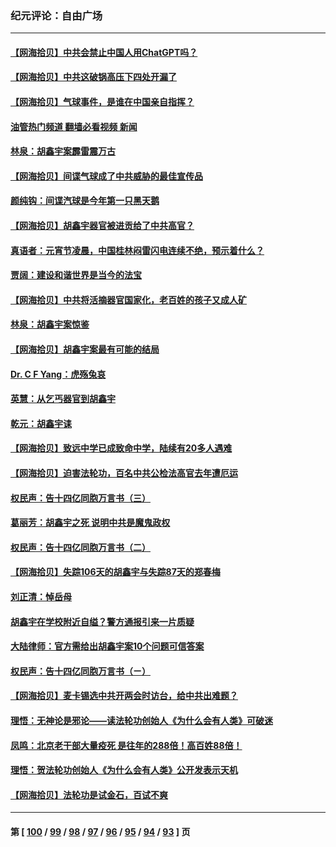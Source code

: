 ### 纪元评论：自由广场
---
#### [【网海拾贝】中共会禁止中国人用ChatGPT吗？](../../pages/nsc993/n13927568.md?02120330) 
#### [【网海拾贝】中共这破锅高压下四处开漏了](../../pages/nsc993/n13926953.md?02120330) 
#### [【网海拾贝】气球事件，是谁在中国亲自指挥？](../../pages/nsc993/n13926256.md?02120330) 
#### [油管热门频道 翻墙必看视频 新闻](ok?02120330)
#### [林泉：胡鑫宇案霹雷震万古](../../pages/nsc993/n13926283.md?02120330) 
#### [【网海拾贝】间谍气球成了中共威胁的最佳宣传品](../../pages/nsc993/n13925216.md?02120330) 
#### [颜纯钩：间谍汽球是今年第一只黑天鹅](../../pages/nsc993/n13925162.md?02120330) 
#### [【网海拾贝】胡鑫宇器官被进贡给了中共高官？](../../pages/nsc993/n13923771.md?02120330) 
#### [真语者：元宵节凌晨，中国桂林闷雷闪电连续不绝，预示着什么？](../../pages/nsc993/n13923798.md?02120330) 
#### [贾阔：建设和谐世界是当今的法宝](../../pages/nsc993/n13923637.md?02120330) 
#### [【网海拾贝】中共将活摘器官国家化，老百姓的孩子又成人矿](../../pages/nsc993/n13923593.md?02120330) 
#### [林泉：胡鑫宇案惊鉴](../../pages/nsc993/n13922995.md?02120330) 
#### [【网海拾贝】胡鑫宇案最有可能的结局](../../pages/nsc993/n13922327.md?02120330) 
#### [Dr. C F Yang：虎殇兔哀](../../pages/nsc993/n13922352.md?02120330) 
#### [英慧：从乞丐器官到胡鑫宇](../../pages/nsc993/n13922344.md?02120330) 
#### [乾元：胡鑫宇诔](../../pages/nsc993/n13922017.md?02120330) 
#### [【网海拾贝】致远中学已成致命中学，陆续有20多人遇难](../../pages/nsc993/n13921434.md?02120330) 
#### [【网海拾贝】迫害法轮功，百名中共公检法高官去年遭厄运](../../pages/nsc993/n13920823.md?02120330) 
#### [权民声：告十四亿同胞万言书（三）](../../pages/nsc993/n13919505.md?02120330) 
#### [葛丽芳：胡鑫宇之死 说明中共是魔鬼政权](../../pages/nsc993/n13920681.md?02120330) 
#### [权民声：告十四亿同胞万言书（二）](../../pages/nsc993/n13919417.md?02120330) 
#### [【网海拾贝】失踪106天的胡鑫宇与失踪87天的郑春梅](../../pages/nsc993/n13919920.md?02120330) 
#### [刘正清：悼岳母](../../pages/nsc993/n13919896.md?02120330) 
#### [胡鑫宇在学校附近自缢？警方通报引来一片质疑](../../pages/nsc993/n13919412.md?02120330) 
#### [大陆律师：官方需给出胡鑫宇案10个问题可信答案](../../pages/nsc993/n13919377.md?02120330) 
#### [权民声：告十四亿同胞万言书（ㄧ）](../../pages/nsc993/n13919302.md?02120330) 
#### [【网海拾贝】麦卡锡选中共开两会时访台，给中共出难题？](../../pages/nsc993/n13919276.md?02120330) 
#### [理悟：无神论是邪论——读法轮功创始人《为什么会有人类》可破迷](../../pages/nsc993/n13919115.md?02120330) 
#### [凤鸣：北京老干部大量疫死 是往年的288倍！高百姓88倍！](../../pages/nsc993/n13919072.md?02120330) 
#### [理悟：贺法轮功创始人《为什么会有人类》公开发表示天机](../../pages/nsc993/n13919000.md?02120330) 
#### [【网海拾贝】法轮功是试金石，百试不爽](../../pages/nsc993/n13918078.md?02120330) 

---
#### 第 [ [100](./100.md?02120330) / [99](./99.md?02120330) / [98](./98.md?02120330) / [97](./97.md?02120330) / [96](./96.md?02120330) / [95](./95.md?02120330) / [94](./94.md?02120330) / [93](./93.md?02120330) ] 页
